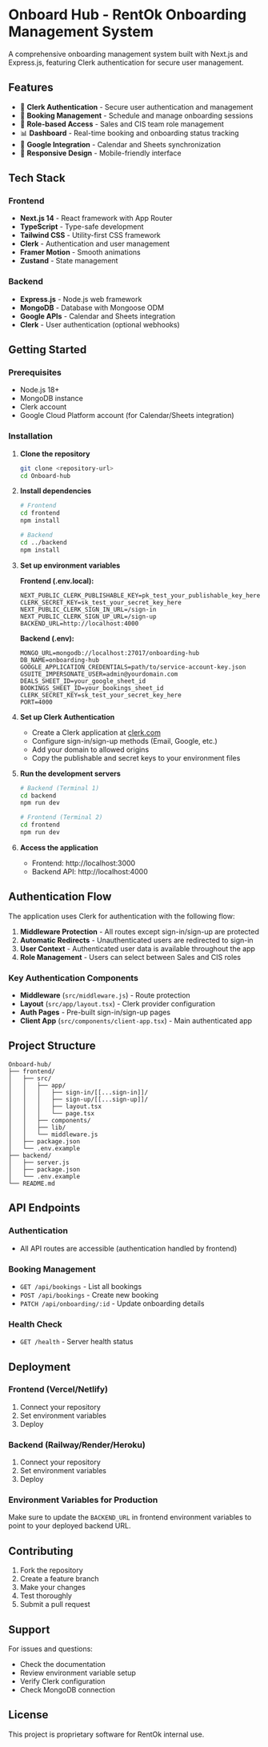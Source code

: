 # Onboard Hub - RentOk Onboarding Management System

A comprehensive onboarding management system built with Next.js and Express.js, featuring Clerk authentication for secure user management.

## Features

- 🔐 **Clerk Authentication** - Secure user authentication and management
- 📅 **Booking Management** - Schedule and manage onboarding sessions
- 👥 **Role-based Access** - Sales and CIS team role management
- 📊 **Dashboard** - Real-time booking and onboarding status tracking
- 🔗 **Google Integration** - Calendar and Sheets synchronization
- 📱 **Responsive Design** - Mobile-friendly interface

## Tech Stack

### Frontend
- **Next.js 14** - React framework with App Router
- **TypeScript** - Type-safe development
- **Tailwind CSS** - Utility-first CSS framework
- **Clerk** - Authentication and user management
- **Framer Motion** - Smooth animations
- **Zustand** - State management

### Backend
- **Express.js** - Node.js web framework
- **MongoDB** - Database with Mongoose ODM
- **Google APIs** - Calendar and Sheets integration
- **Clerk** - User authentication (optional webhooks)

## Getting Started

### Prerequisites

- Node.js 18+ 
- MongoDB instance
- Clerk account
- Google Cloud Platform account (for Calendar/Sheets integration)

### Installation

1. **Clone the repository**
   ```bash
   git clone <repository-url>
   cd Onboard-hub
   ```

2. **Install dependencies**
   ```bash
   # Frontend
   cd frontend
   npm install
   
   # Backend
   cd ../backend
   npm install
   ```

3. **Set up environment variables**

   **Frontend (.env.local):**
   ```env
   NEXT_PUBLIC_CLERK_PUBLISHABLE_KEY=pk_test_your_publishable_key_here
   CLERK_SECRET_KEY=sk_test_your_secret_key_here
   NEXT_PUBLIC_CLERK_SIGN_IN_URL=/sign-in
   NEXT_PUBLIC_CLERK_SIGN_UP_URL=/sign-up
   BACKEND_URL=http://localhost:4000
   ```

   **Backend (.env):**
   ```env
   MONGO_URL=mongodb://localhost:27017/onboarding-hub
   DB_NAME=onboarding-hub
   GOOGLE_APPLICATION_CREDENTIALS=path/to/service-account-key.json
   GSUITE_IMPERSONATE_USER=admin@yourdomain.com
   DEALS_SHEET_ID=your_google_sheet_id
   BOOKINGS_SHEET_ID=your_bookings_sheet_id
   CLERK_SECRET_KEY=sk_test_your_secret_key_here
   PORT=4000
   ```

4. **Set up Clerk Authentication**

   - Create a Clerk application at [clerk.com](https://clerk.com)
   - Configure sign-in/sign-up methods (Email, Google, etc.)
   - Add your domain to allowed origins
   - Copy the publishable and secret keys to your environment files

5. **Run the development servers**

   ```bash
   # Backend (Terminal 1)
   cd backend
   npm run dev
   
   # Frontend (Terminal 2)
   cd frontend
   npm run dev
   ```

6. **Access the application**
   - Frontend: http://localhost:3000
   - Backend API: http://localhost:4000

## Authentication Flow

The application uses Clerk for authentication with the following flow:

1. **Middleware Protection** - All routes except sign-in/sign-up are protected
2. **Automatic Redirects** - Unauthenticated users are redirected to sign-in
3. **User Context** - Authenticated user data is available throughout the app
4. **Role Management** - Users can select between Sales and CIS roles

### Key Authentication Components

- **Middleware** (`src/middleware.js`) - Route protection
- **Layout** (`src/app/layout.tsx`) - Clerk provider configuration
- **Auth Pages** - Pre-built sign-in/sign-up pages
- **Client App** (`src/components/client-app.tsx`) - Main authenticated app

## Project Structure

```
Onboard-hub/
├── frontend/
│   ├── src/
│   │   ├── app/
│   │   │   ├── sign-in/[[...sign-in]]/
│   │   │   ├── sign-up/[[...sign-up]]/
│   │   │   ├── layout.tsx
│   │   │   └── page.tsx
│   │   ├── components/
│   │   ├── lib/
│   │   └── middleware.js
│   ├── package.json
│   └── .env.example
├── backend/
│   ├── server.js
│   ├── package.json
│   └── .env.example
└── README.md
```

## API Endpoints

### Authentication
- All API routes are accessible (authentication handled by frontend)

### Booking Management
- `GET /api/bookings` - List all bookings
- `POST /api/bookings` - Create new booking
- `PATCH /api/onboarding/:id` - Update onboarding details

### Health Check
- `GET /health` - Server health status

## Deployment

### Frontend (Vercel/Netlify)
1. Connect your repository
2. Set environment variables
3. Deploy

### Backend (Railway/Render/Heroku)
1. Connect your repository
2. Set environment variables
3. Deploy

### Environment Variables for Production
Make sure to update the `BACKEND_URL` in frontend environment variables to point to your deployed backend URL.

## Contributing

1. Fork the repository
2. Create a feature branch
3. Make your changes
4. Test thoroughly
5. Submit a pull request

## Support

For issues and questions:
- Check the documentation
- Review environment variable setup
- Verify Clerk configuration
- Check MongoDB connection

## License

This project is proprietary software for RentOk internal use.